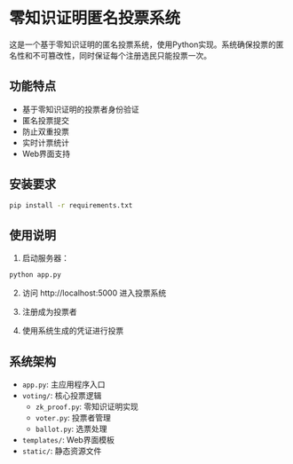 # 零知识证明匿名投票系统

这是一个基于零知识证明的匿名投票系统，使用Python实现。系统确保投票的匿名性和不可篡改性，同时保证每个注册选民只能投票一次。

## 功能特点

- 基于零知识证明的投票者身份验证
- 匿名投票提交
- 防止双重投票
- 实时计票统计
- Web界面支持

## 安装要求

```bash
pip install -r requirements.txt
```

## 使用说明

1. 启动服务器：
```bash
python app.py
```

2. 访问 http://localhost:5000 进入投票系统

3. 注册成为投票者

4. 使用系统生成的凭证进行投票

## 系统架构

- `app.py`: 主应用程序入口
- `voting/`: 核心投票逻辑
  - `zk_proof.py`: 零知识证明实现
  - `voter.py`: 投票者管理
  - `ballot.py`: 选票处理
- `templates/`: Web界面模板
- `static/`: 静态资源文件

